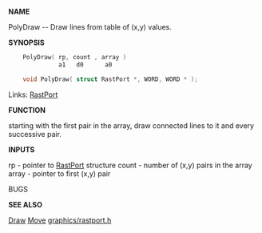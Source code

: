
**NAME**

PolyDraw -- Draw lines from table of (x,y) values.

**SYNOPSIS**

```c
    PolyDraw( rp, count , array )
              a1   d0      a0

    void PolyDraw( struct RastPort *, WORD, WORD * );

```
Links: [RastPort](_00AF.md) 

**FUNCTION**

starting with the first pair in the array, draw connected lines to
it and every successive pair.

**INPUTS**

rp - pointer to [RastPort](_00AF.md) structure
count -  number of (x,y) pairs in the array
array - pointer to first (x,y) pair

BUGS

**SEE ALSO**

[Draw](Draw.md) [Move](Move.md) [graphics/rastport.h](_00AF.md)
